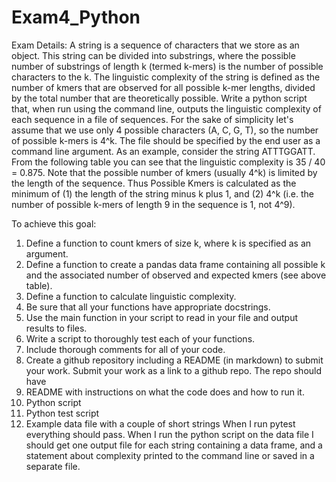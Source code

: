 # Exam4_Python

Exam Details:
A string is a sequence of characters that we store as an object. This string can be divided into
substrings, where the possible number of substrings of length k (termed k-mers) is the number of
possible characters to the k. The linguistic complexity of the string is defined as the number of kmers that are observed for all possible k-mer lengths, divided by the total number that are
theoretically possible.
Write a python script that, when run using the command line, outputs the linguistic complexity of
each sequence in a file of sequences. For the sake of simplicity let's assume that we use only 4
possible characters (A, C, G, T), so the number of possible k-mers is 4^k. The file should be specified
by the end user as a command line argument.
As an example, consider the string ATTTGGATT. From the following table you can see that the
linguistic complexity is 35 / 40 = 0.875. Note that the possible number of kmers (usually 4^k) is
limited by the length of the sequence. Thus Possible Kmers is calculated as the minimum of (1) the
length of the string minus k plus 1, and (2) 4^k (i.e. the number of possible k-mers of length 9 in the
sequence is 1, not 4^9).

To achieve this goal:
1. Define a function to count kmers of size k, where k is specified as an argument.
2. Define a function to create a pandas data frame containing all possible k and the associated
number of observed and expected kmers (see above table).
3. Define a function to calculate linguistic complexity.
4. Be sure that all your functions have appropriate docstrings.
5. Use the main function in your script to read in your file and output results to files.
6. Write a script to thoroughly test each of your functions.
7. Include thorough comments for all of your code.
8. Create a github repository including a README (in markdown) to submit your work.
Submit your work as a link to a github repo. The repo should have
1. README with instructions on what the code does and how to run it.
2. Python script
3. Python test script
4. Example data file with a couple of short strings
When I run pytest everything should pass.
When I run the python script on the data file I should get one output file for each string containing a
data frame, and a statement about complexity printed to the command line or saved in a separate
file.
